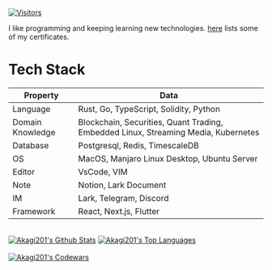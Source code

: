 [![Visitors](https://api.visitorbadge.io/api/daily?path=Akagi201%2FAkagi201&label=Visitors%20Today&countColor=%2337d67a)](https://visitorbadge.io/status?path=Akagi201%2FAkagi201)

I like programming and keeping learning new technologies. [here](https://github.com/Akagi201/blockchain) lists some of my certificates.

# Tech Stack

| Property         	| Data                                                                               	|
|------------------	|------------------------------------------------------------------------------------	|
| Language         	| Rust, Go, TypeScript, Solidity, Python                                             	|
| Domain Knowledge 	| Blockchain, Securities, Quant Trading, Embedded Linux, Streaming Media, Kubernetes 	|
| Database         	| Postgresql, Redis, TimescaleDB                                                     	|
| OS               	| MacOS,  Manjaro Linux Desktop, Ubuntu Server                                       	|
| Editor           	| VsCode, VIM                                                                        	|
| Note             	| Notion, Lark Document                                                              	|
| IM               	| Lark, Telegram, Discord                                                            	|
| Framework        	| React, Next.js, Flutter                                                            	|

<br/>
  <a href="https://github.com/Akagi201"><img alt="Akagi201's Github Stats" src="https://raw.githubusercontent.com/Akagi201/github-stats/master/generated/overview.svg" /></a>
  <a href="https://github.com/Akagi201"><img alt="Akagi201's Top Languages" src="https://raw.githubusercontent.com/Akagi201/github-stats/master/generated/languages.svg" /></a>
<br/>

<br/>
  <a href="https://www.codewars.com/users/Akagi201"><img alt="Akagi201's Codewars" src="https://www.codewars.com/users/Akagi201/badges/large"></a>
<br/>